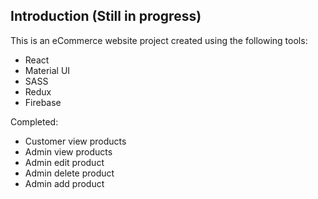 ## Introduction (Still in progress)

This is an eCommerce website project created using the following tools:

- React
- Material UI
- SASS
- Redux
- Firebase

Completed:
- Customer view products
- Admin view products
- Admin edit product
- Admin delete product
- Admin add product
